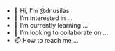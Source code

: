 - 👋 Hi, I’m @dnusilas
- 👀 I’m interested in ...
- 🌱 I’m currently learning ...
- 💞️ I’m looking to collaborate on ...
- 📫 How to reach me ...

<!---
dnusilas/dnusilas is a ✨ special ✨ repository because its `README.md` (this file) appears on your GitHub profile.
You can click the Preview link to take a look at your changes.
--->
